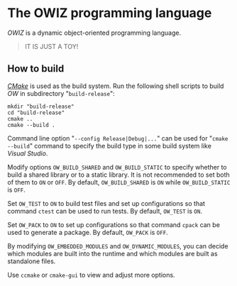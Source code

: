 # The OWIZ programming language

*OWIZ* is a dynamic object-oriented programming language.

> IT IS JUST A TOY!

## How to build

[*CMake*](https://cmake.org/) is used as the build system.
Run the following shell scripts to build *OW* in subdirectory "`build-release`":

```shell
mkdir "build-release"
cd "build-release"
cmake ..
cmake --build .
```

Command line option "`--config Release|Debug|...`"
can be used for "`cmake --build`" command
to specify the build type in some build system like *Visual Studio*.

Modify options `OW_BUILD_SHARED` and `OW_BUILD_STATIC` to specify
whether to build a shared library or to a static library.
It is not recommended to set both of them to `ON` or `OFF`.
By default, `OW_BUILD_SHARED` is `ON` while `OW_BUILD_STATIC` is `OFF`.

Set `OW_TEST` to `ON` to build test files and set up configurations
so that command `ctest` can be used to run tests.
By default, `OW_TEST` is `ON`.

Set `OW_PACK` to `ON` to set up configurations
so that command `cpack` can be used to generate a package.
By default, `OW_PACK` is `OFF`.

By modifying `OW_EMBEDDED_MODULES` and `OW_DYNAMIC_MODULES`,
you can decide which modules are built into the runtime
and which modules are built as standalone files.

Use `ccmake` or `cmake-gui` to view and adjust more options.
